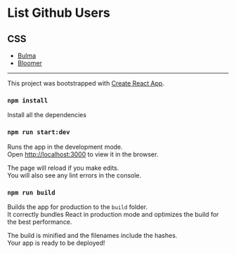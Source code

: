 # List Github Users

## CSS

- [Bulma](https://bulma.io/)
- [Bloomer](https://bloomer.js.org/#/)

---

This project was bootstrapped with [Create React App](https://github.com/facebook/create-react-app).

### `npm install`

Install all the dependencies

### `npm run start:dev`

Runs the app in the development mode.<br>
Open [http://localhost:3000](http://localhost:3000) to view it in the browser.

The page will reload if you make edits.<br>
You will also see any lint errors in the console.

### `npm run build`

Builds the app for production to the `build` folder.<br>
It correctly bundles React in production mode and optimizes the build for the best performance.

The build is minified and the filenames include the hashes.<br>
Your app is ready to be deployed!

